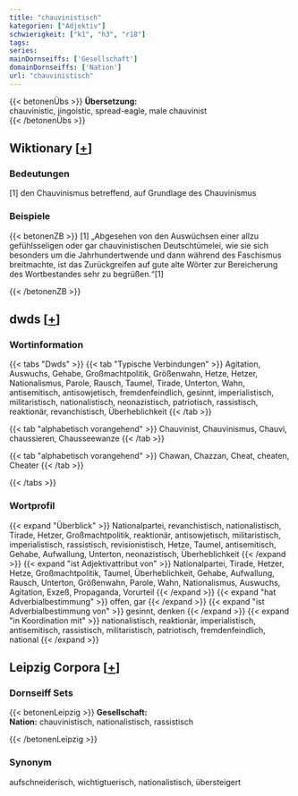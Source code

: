 ```yaml
---
title: "chauvinistisch"
kategorien: ["Adjektiv"]
schwierigkeit: ["k1", "h3", "r18"]
tags:
series:
mainDornseiffs: ['Gesellschaft']
domainDornseiffs: ['Nation']
url: "chauvinistisch"
---
```


{{< betonenÜbs >}}
**Übersetzung:**  
chauvinistic, jingoistic, spread-eagle, male chauvinist  
{{< /betonenÜbs >}}

## Wiktionary [[+](https://de.wiktionary.org/wiki/chauvinistisch)]

### Bedeutungen
[1] den Chauvinismus betreffend, auf Grundlage des Chauvinismus  

### Beispiele
{{< betonenZB >}}
[1] „Abgesehen von den Auswüchsen einer allzu gefühlsseligen oder gar chauvinistischen Deutschtümelei, wie sie sich besonders um die Jahrhundertwende und dann während des Faschismus breitmachte, ist das Zurückgreifen auf gute alte Wörter zur Bereicherung des Wortbestandes sehr zu begrüßen.“[1]  

{{< /betonenZB >}}


## dwds [[+](https://www.dwds.de/wb/chauvinistisch)]

### Wortinformation
{{< tabs "Dwds" >}}
{{< tab "Typische Verbindungen" >}}
Agitation, Auswuchs, Gehabe, Großmachtpolitik, Größenwahn, Hetze, Hetzer, Nationalismus, Parole, Rausch, Taumel, Tirade, Unterton, Wahn, antisemitisch, antisowjetisch, fremdenfeindlich, gesinnt, imperialistisch, militaristisch, nationalistisch, neonazistisch, patriotisch, rassistisch, reaktionär, revanchistisch, Überheblichkeit
{{< /tab >}}

{{< tab "alphabetisch vorangehend" >}}
Chauvinist, Chauvinismus, Chauvi, chaussieren, Chausseewanze
{{< /tab >}}

{{< tab "alphabetisch vorangehend" >}}
Chawan, Chazzan, Cheat, cheaten, Cheater
{{< /tab >}}

{{< /tabs >}}

### Wortprofil
{{< expand "Überblick" >}} Nationalpartei, revanchistisch, nationalistisch, Tirade, Hetzer, Großmachtpolitik, reaktionär, antisowjetisch, militaristisch, imperialistisch, rassistisch, revisionistisch, Hetze, Taumel, antisemitisch, Gehabe, Aufwallung, Unterton, neonazistisch, Überheblichkeit {{< /expand >}}
{{< expand "ist Adjektivattribut von" >}} Nationalpartei, Tirade, Hetzer, Hetze, Großmachtpolitik, Taumel, Überheblichkeit, Gehabe, Aufwallung, Rausch, Unterton, Größenwahn, Parole, Wahn, Nationalismus, Auswuchs, Agitation, Exzeß, Propaganda, Vorurteil {{< /expand >}}
{{< expand "hat Adverbialbestimmung" >}} offen, gar {{< /expand >}}
{{< expand "ist Adverbialbestimmung von" >}} gesinnt, denken {{< /expand >}}
{{< expand "in Koordination mit" >}} nationalistisch, reaktionär, imperialistisch, antisemitisch, rassistisch, militaristisch, patriotisch, fremdenfeindlich, national {{< /expand >}}

## Leipzig Corpora [[+](https://corpora.uni-leipzig.de/en/res?word=chauvinistisch&corpusId=deu_newscrawl-public_2018)]

### Dornseiff Sets
{{< betonenLeipzig >}}
**Gesellschaft:**  
**Nation:** chauvinistisch, nationalistisch, rassistisch  

{{< /betonenLeipzig >}}

### Synonym
aufschneiderisch, wichtigtuerisch, nationalistisch, übersteigert

